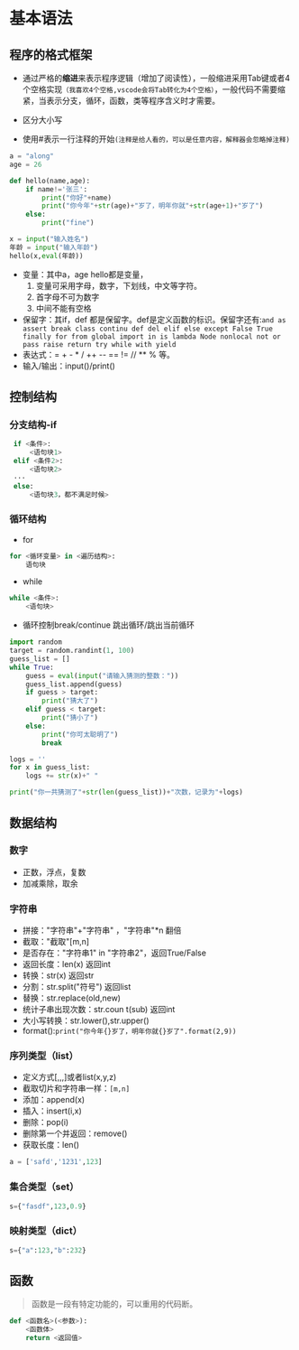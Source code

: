 # 基本语法

## 程序的格式框架

- 通过严格的**缩进**来表示程序逻辑（增加了阅读性），一般缩进采用Tab键或者4个空格实现`（我喜欢4个空格,vscode会将Tab转化为4个空格）`，一般代码不需要缩紧，当表示分支，循环，函数，类等程序含义时才需要。

- 区分大小写

- 使用#表示一行注释的开始`(注释是给人看的，可以是任意内容，解释器会忽略掉注释)`

```python
a = "along"
age = 26

def hello(name,age):
    if name!='张三':
        print("你好"+name)
        print("你今年"+str(age)+"岁了，明年你就"+str(age+1)+"岁了")
    else:
        print("fine")

x = input("输入姓名")
年龄 = input("输入年龄")
hello(x,eval(年龄))

```

- 变量：其中a，age hello都是变量，
  1. 变量可采用字母，数字，下划线，中文等字符。
  2. 首字母不可为数字
  3. 中间不能有空格
- 保留字：其if，def 都是保留字。def是定义函数的标识。保留字还有:`and as assert break class continu def del elif else except False True finally for from global import in is lambda Node nonlocal not or pass raise return try while with yield`
- 表达式：= + - * / ++ -- == != // ** % 等。
- 输入/输出：input()/print()

## 控制结构

### 分支结构-if

```python
 if <条件>:
     <语句块1>
 elif <条件2>:
     <语句块2>
 ···
 else:
     <语句块3，都不满足时候>
```

### 循环结构

- for
  
```python
for <循环变量> in <遍历结构>:
    语句块
```

- while

```Python
while <条件>:
    <语句块>
```

- 循环控制break/continue 跳出循环/跳出当前循环

```python
import random
target = random.randint(1, 100)
guess_list = []
while True:
    guess = eval(input("请输入猜测的整数："))
    guess_list.append(guess)
    if guess > target:
        print("猜大了")
    elif guess < target:
        print("猜小了")
    else:
        print("你可太聪明了")
        break

logs = ''
for x in guess_list:
    logs += str(x)+" "

print("你一共猜测了"+str(len(guess_list))+"次数，记录为"+logs)
```

## 数据结构

### 数字

- 正数，浮点，复数
- 加减乘除，取余

### 字符串

- 拼接："字符串"+"字符串" ，"字符串"*n 翻倍
- 截取："截取"[m,n]
- 是否存在："字符串1" in "字符串2"，返回True/False
- 返回长度：len(x) 返回int
- 转换：str(x)  返回str
- 分割：str.split("符号") 返回list
- 替换：str.replace(old,new)
- 统计子串出现次数：str.coun t(sub) 返回int
- 大小写转换：str.lower(),str.upper()
- format():`print("你今年{}岁了，明年你就{}岁了".format(2,9))`

### 序列类型（list）

- 定义方式[,,,]或者list(x,y,z)
- 截取切片和字符串一样：`[m,n]`
- 添加：append(x)
- 插入：insert(i,x)
- 删除：pop(i)
- 删除第一个并返回：remove()
- 获取长度：len()

```python
a = ['safd','1231',123]
```

### 集合类型（set）

```python
s={"fasdf",123,0.9}

```

### 映射类型（dict）

```python
s={"a":123,"b":232}

```

## 函数

> 函数是一段有特定功能的，可以重用的代码断。

```Python
def <函数名>(<参数>):
    <函数体>
    return <返回值>
```
